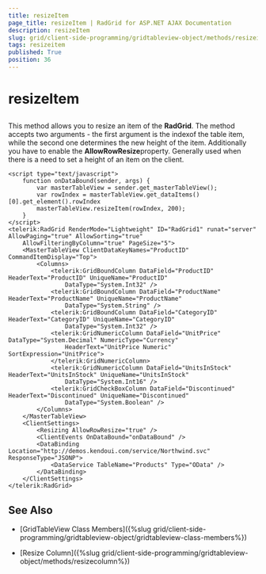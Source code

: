 ```yaml
---
title: resizeItem
page_title: resizeItem | RadGrid for ASP.NET AJAX Documentation
description: resizeItem
slug: grid/client-side-programming/gridtableview-object/methods/resizeitem
tags: resizeitem
published: True
position: 36
---
```


# resizeItem



## 

This method allows you to resize an item of the **RadGrid**. The method accepts two arguments - the first argument is the indexof the table item, while the second one determines the new height of the item. Additionally you have to enable the **AllowRowResize**property. Generally used when there is a need to set a height of an item on the client.

````ASP.NET
<script type="text/javascript">
    function onDataBound(sender, args) {
        var masterTableView = sender.get_masterTableView();
        var rowIndex = masterTableView.get_dataItems()[0].get_element().rowIndex
        masterTableView.resizeItem(rowIndex, 200);
    }
</script>
<telerik:RadGrid RenderMode="Lightweight" ID="RadGrid1" runat="server" AllowPaging="true" AllowSorting="true"
    AllowFilteringByColumn="true" PageSize="5">
    <MasterTableView ClientDataKeyNames="ProductID" CommandItemDisplay="Top">
        <Columns>
            <telerik:GridBoundColumn DataField="ProductID" HeaderText="ProductID" UniqueName="ProductID"
                DataType="System.Int32" />
            <telerik:GridBoundColumn DataField="ProductName" HeaderText="ProductName" UniqueName="ProductName"
                DataType="System.String" />
            <telerik:GridBoundColumn DataField="CategoryID" HeaderText="CategoryID" UniqueName="CategoryID"
                DataType="System.Int32" />
            <telerik:GridNumericColumn DataField="UnitPrice" DataType="System.Decimal" NumericType="Currency"
                HeaderText="UnitPrice Numeric" SortExpression="UnitPrice">
            </telerik:GridNumericColumn>
            <telerik:GridNumericColumn DataField="UnitsInStock" HeaderText="UnitsInStock" UniqueName="UnitsInStock"
                DataType="System.Int16" />
            <telerik:GridCheckBoxColumn DataField="Discontinued" HeaderText="Discontinued" UniqueName="Discontinued"
                DataType="System.Boolean" />
        </Columns>
    </MasterTableView>
    <ClientSettings>
        <Resizing AllowRowResize="true" />
        <ClientEvents OnDataBound="onDataBound" />
        <DataBinding Location="http://demos.kendoui.com/service/Northwind.svc" ResponseType="JSONP">
            <DataService TableName="Products" Type="OData" />
        </DataBinding>
    </ClientSettings>
</telerik:RadGrid>
````



## See Also

 * [GridTableView Class Members]({%slug grid/client-side-programming/gridtableview-object/gridtableview-class-members%})

 * [Resize Column]({%slug grid/client-side-programming/gridtableview-object/methods/resizecolumn%})
